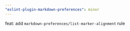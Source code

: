 ```yaml
---
"eslint-plugin-markdown-preferences": minor
---
```


feat: add `markdown-preferences/list-marker-alignment` rule
